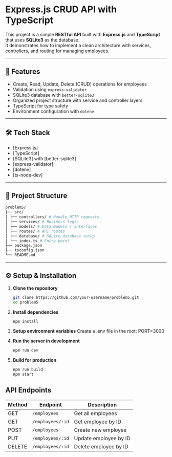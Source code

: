 # Express.js CRUD API with TypeScript

This project is a simple **RESTful API** built with **Express.js** and **TypeScript** that uses **SQLite3** as the database.  
It demonstrates how to implement a clean architecture with services, controllers, and routing for managing employees.

---

## 🚀 Features

- Create, Read, Update, Delete (CRUD) operations for employees
- Validation using `express-validator`
- SQLite3 database with `better-sqlite3`
- Organized project structure with service and controller layers
- TypeScript for type safety
- Environment configuration with `dotenv`

---

## 🛠️ Tech Stack

- [Express.js]
- [TypeScript]
- [SQLite3] with [better-sqlite3]
- [express-validator]
- [dotenv]
- [ts-node-dev]

---

## 📂 Project Structure

```bash
problem5/
├── src/
│ ├── controllers/ # Handle HTTP requests
│ ├── services/ # Business logic
│ ├── models/ # Data models / interfaces
│ ├── routes/ # API routes
│ ├── database/ # SQLite database setup
│ └── index.ts # Entry point
├── package.json
├── tsconfig.json
└── README.md
```

---

## ⚙️ Setup & Installation

1. **Clone the repository**

   ```bash
   git clone https://github.com/your-username/problem5.git
   cd problem5

   ```

2. **Install dependencies**

   ```bash
   npm install

   ```

3. **Setup environment variables**
   Create a .env file in the root:
   PORT=3000

4. **Run the server in development**

   ```bash
   npm run dev

   ```

5. **Build for production**

   ```bash
   npm run build
   npm start

   ```

## API Endpoints

| Method | Endpoint         | Description           |
| ------ | ---------------- | --------------------- |
| GET    | `/employees`     | Get all employees     |
| GET    | `/employees/:id` | Get employee by ID    |
| POST   | `/employees`     | Create new employee   |
| PUT    | `/employees/:id` | Update employee by ID |
| DELETE | `/employees/:id` | Delete employee by ID |
